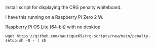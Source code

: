 Install script for displaying the CRG penalty whiteboard.

I have this running on a Raspberry Pi Zero 2 W.

Raspberry Pi OS Lite (64-bit) with no desktop

`wget https://github.com/nautique69/crg-scripts/raw/main/penalty-setup.sh -O - | sh`
